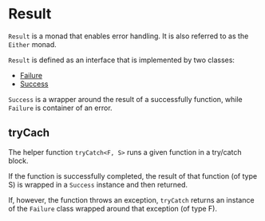 # Result

`Result` is a monad that enables error handling. It is also referred to as the `Either` monad.

`Result` is defined as an interface that is implemented by two classes:
- [Failure](./result/failure.md)
- [Success](./result/success.md)

`Success` is a wrapper around the result of a successfully function, while `Failure` is container of an error.

## tryCach

The helper function `tryCatch<F, S>` runs a given function in a try/catch block.

If the function is successfully completed, the result of that function (of type S) is wrapped in a `Success` instance and then returned.

If, however, the function throws an exception, `tryCatch` returns an instance of the `Failure` class wrapped around that exception (of type F).